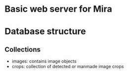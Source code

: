 # Basic web server for Mira


# Database structure


## Collections

- images: contains image objects
- crops: collection of detected or manmade image crops